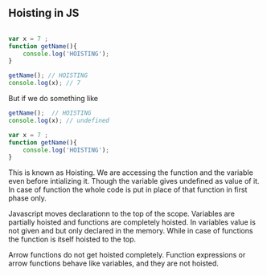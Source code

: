## Hoisting in JS

```js

var x = 7 ;
function getName(){
    console.log('HOISTING');
}

getName(); // HOISTING
console.log(x); // 7
```

But if we do something like 
```js
getName();  // HOISTING
console.log(x); // undefined

var x = 7 ;
function getName(){
    console.log('HOISTING');
}

```

This is known as Hoisting. We are accessing the function and the variable even before intializing it. Though the variable gives undefined as value of it. In case of function the whole code is put in place of that function in first phase only. 

Javascript moves declarationn to the top of the scope. Variables are partially hoisted and functions are completely hoisted. In variables value is not given and but only declared in the memory. While in case of functions the function is itself hoisted to the top. 

Arrow functions do not get hoisted completely. Function expressions or arrow functions behave like variables, and they are not hoisted. 
